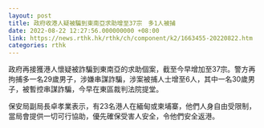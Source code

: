 ```yaml
---
layout: post
title: 政府收港人疑被騙到東南亞求助增至37宗　多1人被捕
date: 2022-08-22 12:27:56.000000000 +08:00
link: https://news.rthk.hk/rthk/ch/component/k2/1663455-20220822.htm
categories: rthk
---
```


政府再接獲港人懷疑被詐騙到東南亞的求助個案，截至今早增加至37宗。警方再拘捕多一名29歲男子，涉嫌串謀詐騙，涉案被捕人士增至6人，其中一名30歲男子，被暫控串謀詐騙，今早在東區裁判法院提堂。

保安局副局長卓孝業表示，有23名港人在緬甸或柬埔寨，他們人身自由受限制，當局會提供一切可行協助，優先確保受害人安全，令他們安全返港。
